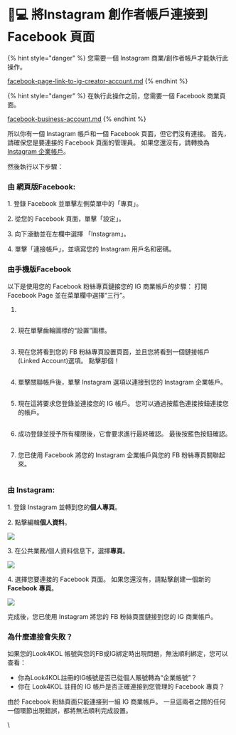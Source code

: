 # 👩💻 將Instagram 創作者帳戶連接到Facebook 頁面

{% hint style="danger" %}
您需要一個 Instagram 商業/創作者帳戶才能執行此操作。

&#x20; [facebook-page-link-to-ig-creator-account.md](facebook-page-link-to-ig-creator-account.md "mention")
{% endhint %}

{% hint style="danger" %}
在執行此操作之前，您需要一個 Facebook 商業頁面。

&#x20;[facebook-business-account.md](facebook-business-account.md "mention")
{% endhint %}

所以你有一個 Instagram 帳戶和一個 Facebook 頁面，但它們沒有連接。 首先，請確保您是要連接的 Facebook 頁面的管理員。 如果您還沒有，請轉換為 [Instagram 企業帳戶](ig-business-account-creator-account.md)。

然後執行以下步驟：

### **由 網頁版Facebook:**

1\. 登錄 Facebook 並單擊左側菜單中的「專頁」。

2\. 從您的 Facebook 頁面，單擊「設定」。

3\. 向下滾動並在左欄中選擇 「Instagram」。

4\. 單擊「連接帳戶」，並填寫您的 Instagram 用戶名和密碼。

### 由手機版Facebook

以下是使用您的 Facebook 粉絲專頁鏈接您的 IG 商業帳戶的步驟： 打開 Facebook Page 並在菜單欄中選擇“三行”。

1.

<figure><img src="../../.gitbook/assets/photo_2023-04-17 11.20.55 (1).jpeg" alt=""><figcaption></figcaption></figure>

2. 現在單擊齒輪圖標的“設置”圖標。

<figure><img src="../../.gitbook/assets/photo_2023-04-17 11.20.55.jpeg" alt=""><figcaption></figcaption></figure>

3. 現在您將看到您的 FB 粉絲專頁設置頁面，並且您將看到一個鏈接帳戶 (Linked Account)選項。 點擊那個！

<figure><img src="../../.gitbook/assets/ .jpeg" alt=""><figcaption></figcaption></figure>

4. 單擊關聯帳戶後，單擊 Instagram 選項以連接到您的 Instagram 企業帳戶。

<figure><img src="../../.gitbook/assets/ ig.jpeg" alt=""><figcaption></figcaption></figure>

5. 現在這將要求您登錄並連接您的 IG 帳戶。 您可以通過按藍色連接按鈕連接您的帳戶。

<figure><img src="../../.gitbook/assets/photo_2023-04-17 11.20.59.jpeg" alt=""><figcaption></figcaption></figure>

6. 成功登錄並授予所有權限後，它會要求進行最終確認。 最後按藍色按鈕確認。

<figure><img src="../../.gitbook/assets/photo_2023-04-17 11.21.02.jpeg" alt=""><figcaption></figcaption></figure>

7.  您已使用 Facebook 將您的 Instagram 企業帳戶與您的 FB 粉絲專頁關聯起來。

    <figure><img src="../../.gitbook/assets/photo_2023-04-17 11.20.50.jpeg" alt=""><figcaption></figcaption></figure>

    ###

### **由 Instagram:**

1\. 登錄 Instagram 並轉到您的**個人專頁**。

2\. 點擊編輯**個人資料**。

![](<../../.gitbook/assets/photo\_2023-04-17 11.34.04.png>)

3\. 在公共業務/個人資料信息下，選擇**專頁**。

![](<../../.gitbook/assets/photo\_2023-04-17 11.34.06.jpeg>)

4\. 選擇您要連接的 Facebook 頁面。 如果您還沒有，請點擊創建一個新的 **Facebook** **專頁**。

![](<../../.gitbook/assets/photo\_2023-04-17 11.34.06.jpeg>)

完成後，您已使用 Instagram 將您的 FB 粉絲頁面鏈接到您的 IG 商業帳戶。

### 為什麼連接會失敗？ <a href="#wei-shen-me-hui-lian-jie-shi-bai" id="wei-shen-me-hui-lian-jie-shi-bai"></a>

如果您的Look4KOL 帳號與您的FB或IG綁定時出現問題，無法順利綁定，您可以查看：

* 你為Look4KOL註冊的IG帳號是否已從個人賬號轉為“企業帳號”？
* 你在 Look4KOL 註冊的 IG 帳戶是否正確連接到您管理的 Facebook 專頁？

由於 Facebook 粉絲頁面只能連接到一組 IG 商業帳戶。 一旦這兩者之間的任何一個環節出現錯誤，都將無法順利完成設置。

\
